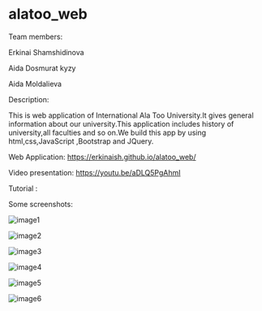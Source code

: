 # alatoo_web

Team members:

Erkinai Shamshidinova

Aida Dosmurat kyzy

Aida Moldalieva

Description: 

This is web application of International Ala Too University.It gives general information about our university.This application includes history of university,all faculties and so on.We build this app by using html,css,JavaScript ,Bootstrap and JQuery.


Web Application: https://erkinaish.github.io/alatoo_web/

Video presentation:  https://youtu.be/aDLQ5PgAhmI

Tutorial : 


Some screenshots:

![image1](https://user-images.githubusercontent.com/58220160/103040428-75d7ab00-4584-11eb-9cd3-5bc7a0bf023b.jpg)
 
![image2](https://user-images.githubusercontent.com/58220160/103040764-8c323680-4585-11eb-8acb-44fb8745aaea.jpg)


![image3](https://user-images.githubusercontent.com/58220160/103040782-9d7b4300-4585-11eb-817b-8705d511f669.jpg)


![image4](https://user-images.githubusercontent.com/58220160/103040791-a79d4180-4585-11eb-9679-29f7018daf98.jpg)


![image5](https://user-images.githubusercontent.com/58220160/103040805-ae2bb900-4585-11eb-9ef0-6a55f64e965b.jpg)


![image6](https://user-images.githubusercontent.com/58220160/103040821-b257d680-4585-11eb-9fcc-87ca7afe50f4.jpg)
